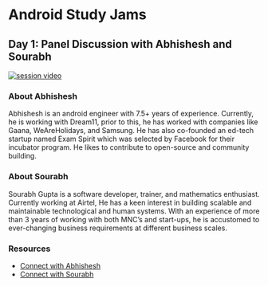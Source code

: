 # Android Study Jams

## Day 1: Panel Discussion with Abhishesh and Sourabh

[![session video](https://img.shields.io/badge/Session%20video-comming%20soon-orange?style=for-the-badge&logo=appveyor)]()

### About Abhishesh

Abhishesh is an android engineer with 7.5+ years of experience. Currently, he is working with Dream11,  prior to this, he has worked with companies like Gaana, WeAreHolidays, and Samsung. He has also co-founded an ed-tech startup named Exam Spirit which was selected by Facebook for their incubator program. He likes to contribute to open-source and community building.

### About Sourabh

Sourabh Gupta is a software developer, trainer, and mathematics enthusiast. Currently working at Airtel, He has a keen interest in building scalable and maintainable technological and human systems. With an experience of more than 3 years of working with both MNC’s and start-ups, he is accustomed to ever-changing business requirements at different business scales.

### Resources

- [Connect with Abhishesh](https://linkedin.com/in/abhisheshsrivastava)
- [Connect with Sourabh](https://linkedin.com/in/sourabhgupta811)
